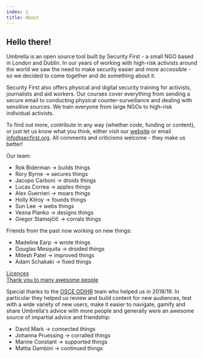 ```yaml
---
index: 1
title: About
---
```

## Hello there!

Umbrella is an open source tool built by Security First - a small NGO based in London and Dublin. In our years of working with high-risk activists around the world we saw the need to make security easier and more accessible - so we decided to come together and do something about it.

Security First also offers physical and digital security training for activists, journalists and aid workers. Our courses cover everything from sending a secure email to conducting physical counter-surveillance and dealing with sensitive sources. We train everyone from large NGOs to high-risk individual activists.

To find out more, contribute in any way (whether code, funding or content), or just let us know what you think, either visit our [website](https://secfirst.org) or email info@secfirst.org. All comments and criticisms welcome - they make us better!

Our team:

*   Rok Biderman -> builds things
*   Rory Byrne -> secures things
*   Jacopo Carboni -> droids things
*   Lucas Correa -> apples things
*   Alex Guerrieri -> moars things
*   Holly Kilroy -> founds things
*   Sun Lee -> webs things
*   Vesna Planko -> designs things
*   Gregor Stamejčič -> corrals things 

Friends from the past now working on new things:
*   Madeline Earp -> wrote things
*   Douglas Mesquita -> droided things
*   Mitesh Patel -> improved things
*   Adam Schakaki -> fixed things

[Licences](umbrella://licences/)  
[Thank you to many awesome people](umbrella://thankyou/)

Special thanks to the [OSCE ODIHR](https://www.osce.org/odihr) team who helped us in 2018/19. In particular they helped us review and build content for new audiences, test with a wide variety of new users, make it easier to navigate, gamify and share Umbrella's advice with more people and generally were an awesome source of impartial advice and friendship:
*   David Mark -> connected things
*   Johanna Pruessing -> corralled things
*   Marine Constant -> supported things
*   Mattia Gambini -> continued things
